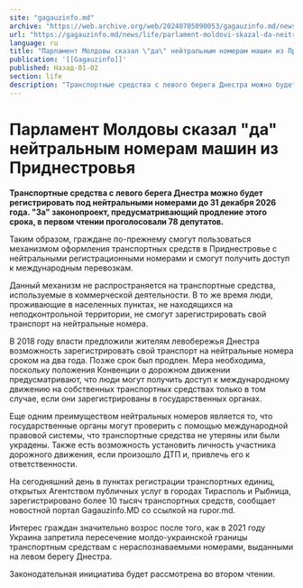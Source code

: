 ```yaml
---
site: "gagauzinfo.md"
archive: "https://web.archive.org/web/20240705090053/gagauzinfo.md/news/life/parlament-moldovi-skazal-da-neitralnim-nomeram-mashin-iz-pridnestrovya"
url: "https://gagauzinfo.md/news/life/parlament-moldovi-skazal-da-neitralnim-nomeram-mashin-iz-pridnestrovya"
language: ru
title: "Парламент Молдовы сказал \"да\" нейтральным номерам машин из Приднестровья"
publication: '[[Gagauzinfo]]'
published: Назад-01-02
section: life
description: "Транспортные средства с левого берега Днестра можно будет регистрировать под нейтральными номерами до 31 декабря 2026 года. \"За\" законопроект, предусматривающий продление этого срока, в первом чтении проголосовали 78 депутатов."
---
```


# Парламент Молдовы сказал "да" нейтральным номерам машин из Приднестровья

**Транспортные средства с левого берега Днестра можно будет регистрировать под нейтральными номерами до 31 декабря 2026 года. "За" законопроект, предусматривающий продление этого срока, в первом чтении проголосовали 78 депутатов.**

Таким образом, граждане по-прежнему смогут пользоваться механизмом оформления транспортных средств в Приднестровье с нейтральными регистрационными номерами и смогут получить доступ к международным перевозкам.

Данный механизм не распространяется на транспортные средства, используемые в коммерческой деятельности. В то же время люди, проживающие в населенных пунктах, не находящихся на неподконтрольной территории, не смогут зарегистрировать свой транспорт на нейтральные номера.

В 2018 году власти предложили жителям левобережья Днестра возможность зарегистрировать свой транспорт на нейтральные номера сроком на два года. Позже срок был продлен. Мера необходима, поскольку положения Конвенции о дорожном движении предусматривают, что люди могут получить доступ к международному движению на собственных транспортных средствах только в том случае, если они зарегистрированы в государственных органах.

Еще одним преимуществом нейтральных номеров является то, что государственные органы могут проверить с помощью международной правовой системы, что транспортные средства не утеряны или были украдены. Также есть возможность установить личность участника дорожного движения, если произошло ДТП и, привлечь его к ответственности.

На сегодняшний день в пунктах регистрации транспортных единиц, открытых Агентством публичных услуг в городах Тирасполь и Рыбница, зарегистрировано более 10 тысяч транспортных средств, сообщает новостной портал Gagauzinfo.MD со ссылкой на rupor.md.

Интерес граждан значительно возрос после того, как в 2021 году Украина запретила пересечение молдо-украинской границы транспортным средствам с нераспознаваемыми номерами, выданными на левом берегу Днестра.

Законодательная инициатива будет рассмотрена во втором чтении.